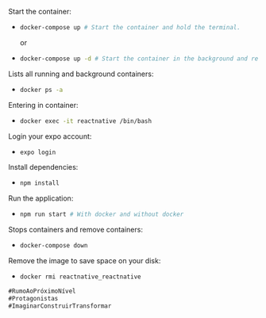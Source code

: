 Start the container:

- ```bash
  docker-compose up # Start the container and hold the terminal.
  ```
  or
- ```bash
  docker-compose up -d # Start the container in the background and release the terminal.
  ```

Lists all running and background containers:

- ```bash
  docker ps -a
  ```

Entering in container:

- ```bash
  docker exec -it reactnative /bin/bash
  ```

Login your expo account:

- ```bash
  expo login
  ```

Install dependencies:

- ```bash
  npm install
  ```

Run the application:

- ```bash
  npm run start # With docker and without docker
  ```

Stops containers and remove containers:

- ```bash
  docker-compose down
  ```

Remove the image to save space on your disk:

- ```bash
  docker rmi reactnative_reactnative
  ```

```markdown
#RumoAoPróximoNível
#Protagonistas
#ImaginarConstruirTransformar
```
